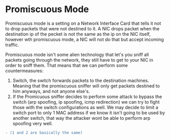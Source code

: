 # Promiscuous Mode

Promiscuous mode is a setting on a Network Interface Card that tells it not to drop packets that were not destined to it. A NIC drops packet when the destination ip of the pecket is not the same as the ip on the NIC itself, however wth promiscuous mode, a NIC will not do that but accept incoming traffic.

Promiscuous mode isn't some alien technology that let's you sniff all packets going through the network, they still have to get to your NIC in order to sniff them. That means that we can perform some countermeasures:

1. Switch, the switch forwards packets to the destination machines. Meaning that the promiscuous sniffer will only get packets destined to him anyways, and not anyone else's.
2. If the Promicuous sniffer decides to perform some attack to bypass the switch (arp spoofing, ip spoofing, icmp redirection) we can try to fight those with the switch configurations as well. We may decide to limit a switch port to only 1 MAC address if we know it isn't going to be used by another switch, that way the attacker wont be able to perform arp spoofing very well.

```diff
- (1 and 2 are basically the same)
```
